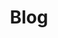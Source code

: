 ---
title: Blog
menu:
  main:
    name: "Blog"
    title: "Blog"
    weight: 20
    pre: "<i class='fa fa-pencil'></i>"
---